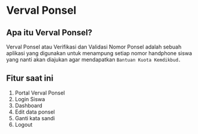# Verval Ponsel

## Apa itu Verval Ponsel?

Verval Ponsel atau Verifikasi dan Validasi Nomor Ponsel adalah sebuah aplikasi yang digunakan untuk menampung setiap nomor handphone siswa yang nanti akan diajukan agar mendapatkan `Bantuan Kuota Kemdikbud.`

## Fitur saat ini

1. Portal Verval Ponsel
2. Login Siswa
3. Dashboard
4. Edit data ponsel
5. Ganti kata sandi
6. Logout